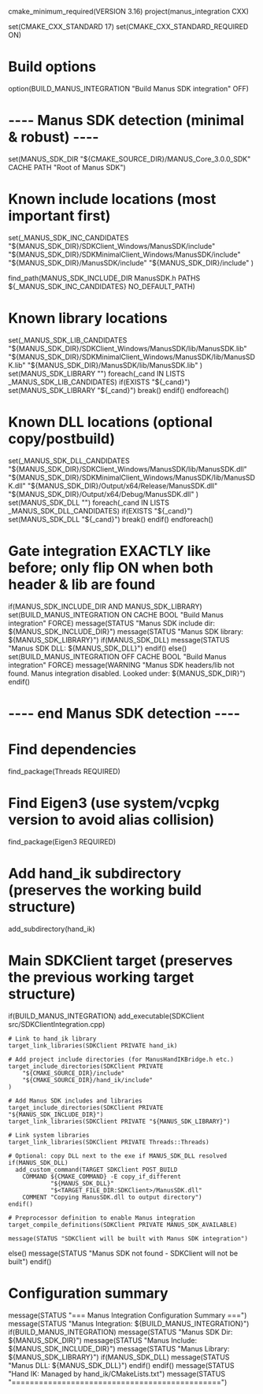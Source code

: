 cmake_minimum_required(VERSION 3.16)
project(manus_integration CXX)

set(CMAKE_CXX_STANDARD 17)
set(CMAKE_CXX_STANDARD_REQUIRED ON)

# Build options
option(BUILD_MANUS_INTEGRATION "Build Manus SDK integration" OFF)

# ---- Manus SDK detection (minimal & robust) ----
set(MANUS_SDK_DIR "${CMAKE_SOURCE_DIR}/MANUS_Core_3.0.0_SDK" CACHE PATH "Root of Manus SDK")

# Known include locations (most important first)
set(_MANUS_SDK_INC_CANDIDATES
    "${MANUS_SDK_DIR}/SDKClient_Windows/ManusSDK/include"
    "${MANUS_SDK_DIR}/SDKMinimalClient_Windows/ManusSDK/include"
    "${MANUS_SDK_DIR}/ManusSDK/include"
    "${MANUS_SDK_DIR}/include"
)

find_path(MANUS_SDK_INCLUDE_DIR ManusSDK.h
  PATHS ${_MANUS_SDK_INC_CANDIDATES}
  NO_DEFAULT_PATH)

# Known library locations
set(_MANUS_SDK_LIB_CANDIDATES
    "${MANUS_SDK_DIR}/SDKClient_Windows/ManusSDK/lib/ManusSDK.lib"
    "${MANUS_SDK_DIR}/SDKMinimalClient_Windows/ManusSDK/lib/ManusSDK.lib"
    "${MANUS_SDK_DIR}/ManusSDK/lib/ManusSDK.lib"
)
set(MANUS_SDK_LIBRARY "")
foreach(_cand IN LISTS _MANUS_SDK_LIB_CANDIDATES)
  if(EXISTS "${_cand}")
    set(MANUS_SDK_LIBRARY "${_cand}")
    break()
  endif()
endforeach()

# Known DLL locations (optional copy/postbuild)
set(_MANUS_SDK_DLL_CANDIDATES
    "${MANUS_SDK_DIR}/SDKClient_Windows/ManusSDK/lib/ManusSDK.dll"
    "${MANUS_SDK_DIR}/SDKMinimalClient_Windows/ManusSDK/lib/ManusSDK.dll"
    "${MANUS_SDK_DIR}/Output/x64/Release/ManusSDK.dll"
    "${MANUS_SDK_DIR}/Output/x64/Debug/ManusSDK.dll"
)
set(MANUS_SDK_DLL "")
foreach(_cand IN LISTS _MANUS_SDK_DLL_CANDIDATES)
  if(EXISTS "${_cand}")
    set(MANUS_SDK_DLL "${_cand}")
    break()
  endif()
endforeach()

# Gate integration EXACTLY like before; only flip ON when both header & lib are found
if(MANUS_SDK_INCLUDE_DIR AND MANUS_SDK_LIBRARY)
  set(BUILD_MANUS_INTEGRATION ON CACHE BOOL "Build Manus integration" FORCE)
  message(STATUS "Manus SDK include dir: ${MANUS_SDK_INCLUDE_DIR}")
  message(STATUS "Manus SDK library:     ${MANUS_SDK_LIBRARY}")
  if(MANUS_SDK_DLL)
    message(STATUS "Manus SDK DLL:         ${MANUS_SDK_DLL}")
  endif()
else()
  set(BUILD_MANUS_INTEGRATION OFF CACHE BOOL "Build Manus integration" FORCE)
  message(WARNING "Manus SDK headers/lib not found. Manus integration disabled.
  Looked under: ${MANUS_SDK_DIR}")
endif()
# ---- end Manus SDK detection ----

# Find dependencies
find_package(Threads REQUIRED)

# Find Eigen3 (use system/vcpkg version to avoid alias collision)
find_package(Eigen3 REQUIRED)

# Add hand_ik subdirectory (preserves the working build structure)
add_subdirectory(hand_ik)

# Main SDKClient target (preserves the previous working target structure)
if(BUILD_MANUS_INTEGRATION)
    add_executable(SDKClient src/SDKClientIntegration.cpp)
    
    # Link to hand_ik library
    target_link_libraries(SDKClient PRIVATE hand_ik)
    
    # Add project include directories (for ManusHandIKBridge.h etc.)
    target_include_directories(SDKClient PRIVATE 
        "${CMAKE_SOURCE_DIR}/include"
        "${CMAKE_SOURCE_DIR}/hand_ik/include"
    )
    
    # Add Manus SDK includes and libraries
    target_include_directories(SDKClient PRIVATE "${MANUS_SDK_INCLUDE_DIR}")
    target_link_libraries(SDKClient PRIVATE "${MANUS_SDK_LIBRARY}")
    
    # Link system libraries
    target_link_libraries(SDKClient PRIVATE Threads::Threads)
    
    # Optional: copy DLL next to the exe if MANUS_SDK_DLL resolved
    if(MANUS_SDK_DLL)
      add_custom_command(TARGET SDKClient POST_BUILD
        COMMAND ${CMAKE_COMMAND} -E copy_if_different
                "${MANUS_SDK_DLL}"
                "$<TARGET_FILE_DIR:SDKClient>/ManusSDK.dll"
        COMMENT "Copying ManusSDK.dll to output directory")
    endif()
    
    # Preprocessor definition to enable Manus integration
    target_compile_definitions(SDKClient PRIVATE MANUS_SDK_AVAILABLE)
    
    message(STATUS "SDKClient will be built with Manus SDK integration")
else()
    message(STATUS "Manus SDK not found - SDKClient will not be built")
endif()

# Configuration summary
message(STATUS "=== Manus Integration Configuration Summary ===")
message(STATUS "Manus Integration: ${BUILD_MANUS_INTEGRATION}")
if(BUILD_MANUS_INTEGRATION)
    message(STATUS "Manus SDK Dir: ${MANUS_SDK_DIR}")
    message(STATUS "Manus Include: ${MANUS_SDK_INCLUDE_DIR}")
    message(STATUS "Manus Library: ${MANUS_SDK_LIBRARY}")
    if(MANUS_SDK_DLL)
        message(STATUS "Manus DLL: ${MANUS_SDK_DLL}")
    endif()
endif()
message(STATUS "Hand IK: Managed by hand_ik/CMakeLists.txt")
message(STATUS "==============================================")